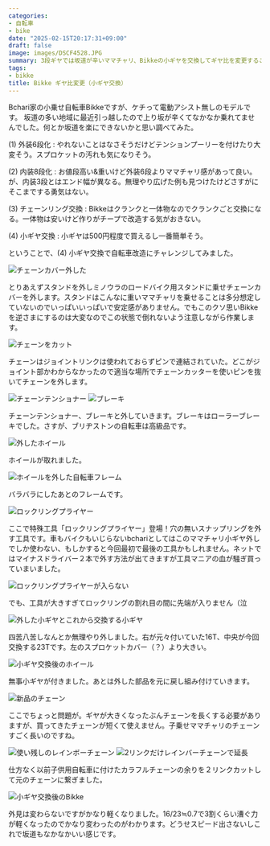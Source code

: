 ```yaml
---
categories:
- 自転車
- bike
date: "2025-02-15T20:17:31+09:00"
draft: false
image: images/DSCF4528.JPG
summary: 3段ギヤでは坂道が辛いママチャリ、Bikkeの小ギヤを交換してギヤ比を変更することで軽くらくらく坂道を登れるように改造しました。
tags:
- bikke
title: Bikke ギヤ比変更（小ギヤ交換）
---
```


Bchari家の小乗せ自転車Bikkeですが、ケチって電動アシスト無しのモデルです。
坂道の多い地域に最近引っ越したので上り坂が辛くてなかなか乗れてませんでした。何とか坂道を楽にできないかと思い調べてみた。

\(1\) 外装6段化
:   やれないことはなさそうだけどテンションプーリーを付けたり大変そう。スプロケットの汚れも気になりそう。

\(2\) 内装8段化
:   お値段高い&重いけど外装6段よりママチャリ感があって良い。が、内装3段とはエンド幅が異なる。無理やり広げた例も見つけたけどさすがにそこまでする勇気はない。

\(3\) チェーンリング交換
:   Bikkeはクランクと一体物なのでクランクごと交換になる。一体物は安いけど作りがチープで改造する気がおきない。

\(4\) 小ギヤ交換
:   小ギヤは500円程度で買えるし一番簡単そう。

ということで、(4) 小ギヤ交換で自転車改造にチャレンジしてみました。

![チェーンカバー外した](./images/DSCF4517.JPG)

とりあえずスタンドを外しミノウラのロードバイク用スタンドに乗せチェーンカバーを外します。スタンドはこんなに重いママチャリを乗せることは多分想定していないのでいっぱいいっぱいで安定感がありません。でもこのクソ思いBikkeを逆さまにするのは大変なのでこの状態で倒れないよう注意しながら作業します。

![チェーンをカット](./images/DSCF4518.JPG)

チェーンはジョイントリンクは使われておらずピンで連結されていた。どこがジョイント部かわからなかったので適当な場所でチェーンカッターを使いピンを抜いてチェーンを外します。

![チェーンテンショナー](./images/DSCF4519.JPG) ![ブレーキ](./images/DSCF4522.JPG)

チェーンテンショナー、ブレーキと外していきます。ブレーキはローラーブレーキでした。さすが、ブリヂストンの自転車は高級品です。

![外したホイール](./images/DSCF4523.JPG)

ホイールが取れました。

![ホイールを外した自転車フレーム](./images/DSCF4524.JPG)

バラバラにしたあとのフレームです。

![ロックリングプライヤー](./images/DSCF4526.JPG)

ここで特殊工具「ロックリングプライヤー」登場！穴の無いスナップリングを外す工具です。車もバイクもいじらないbchariとしてはこのママチャリ小ギヤ外しでしか使わない、もしかすると今回最初で最後の工具かもしれません。ネットではマイナスドライバー２本で外す方法が出てきますが工具マニアの血が騒ぎ買っていまいました。

![ロックリングプライヤーが入らない](./images/DSCF4528.JPG)

でも、工具が大きすぎてロックリングの割れ目の間に先端が入りません（泣

![外した小ギヤとこれから交換する小ギヤ](./images/DSCF4530.JPG)

四苦八苦しなんとか無理やり外しました。右が元々付いていた16T、中央が今回交換する23Tです。左のスプロケットカバー（？）より大きい。

![小ギヤ交換後のホイール](./images/DSCF4536.JPG)

無事小ギヤが付きました。あとは外した部品を元に戻し組み付けていきます。

![新品のチェーン](./images/DSCF4537.JPG)

ここでちょっと問題が。ギヤが大きくなったぶんチェーンを長くする必要がありますが、買ってきたチェーンが短くて使えません。子乗せママチャリのチェーンすごく長いのですね。

![使い残しのレインボーチェーン](./images/DSCF4538.JPG) ![2リンクだけレインバーチェーンで延長](./images/DSCF4539.JPG)

仕方なく以前子供用自転車に付けたカラフルチェーンの余りを２リンクカットして元のチェーンに繋ぎました。

![小ギヤ交換後のBikke](./images/DSCF4540.JPG)

外見は変わらないですがかなり軽くなりました。16/23≒0.7で3割くらい漕ぐ力が軽くなったのでかなり変わったのがわかります。どうせスピード出さないしこれで坂道もなかなかいい感じです。
